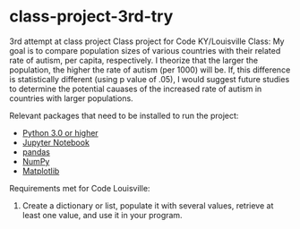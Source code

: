# class-project-3rd-try
3rd attempt at class project
Class project for Code KY/Louisville Class: My goal is to compare population sizes of various countries with their related rate of autism, per capita, respectively. I theorize that the larger the population, the higher the rate of autism (per 1000) will be. If, this difference is statistically different (using p value of .05), I would suggest future studies to determine the potential cauases of the increased rate of autism in countries with larger populations.

Relevant packages that need to be installed to run the project:


* [Python 3.0 or higher](https://www.python.org)
* [Jupyter Notebook](https://jupyter.org)
* [pandas](https://pandas.pydata.org/pandas-docs/stable/index.html)
* [NumPy](https://numpy.org/doc/)
* [Matplotlib](https://matplotlib.org)

Requirements met for Code Louisville:

1. Create a dictionary or list, populate it with several values, retrieve at least one value, and use it in your program.